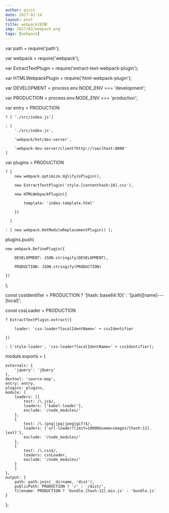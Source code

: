 ```yaml
---
author: qixin
date: 2017-02-14
layout: post
title: webpack2初探
img: 2017/02/webpack.png
tags: [webpack]
---
```


var path = require('path');

var webpack = require('webpack');

var ExtractTextPlugin = require('extract-text-webpack-plugin');

var HTMLWebpackPlugin = require('html-webpack-plugin');

var DEVELOPMENT = process.env.NODE_ENV === 'development';

var PRODUCTION = process.env.NODE_ENV === 'production';

var entry = PRODUCTION

    ? [ './src/index.js']

    : [
        './src/index.js',

        'webpack/hot/dev-server',

        'webpack-dev-server/client?http://loaclhost:8080'
    ]

var plugins = PRODUCTION

    ? [
        new webpack.optimize.UglifyJsPlugin(),

        new ExtractTextPlugin('style-[contenthash:10].css'),

        new HTMLWebpackPlugin({

            template: 'index-template.html'

        })

      ]

    : [ new webpack.HotModuleReplacementPlugin() ];

plugins.push(

    new webpack.DefinePlugin({

        DEVELOPMENT: JSON.stringify(DEVELOPMENT),

        PRODUCTION: JSON.stringify(PRODUCTION)

    })

);

const cssIdentifier = PRODUCTION ? '[hash: base64:10]' : '[path][name]---[local]';

const cssLoader = PRODUCTION

    ? ExtractTextPlugin.extract({

        loader: 'css-loader?localIdentName=' + cssIdentifier

    })

    : ['style-loader', 'css-loader?localIdentName=' + cssIdentifier];


module.exports = {

    externals: {
        'jquery': 'jQuery'
    },
    devtool: 'source-map',
    entry: entry,
    plugins: plugins,
    module: {
        loaders: [{
            test: /\.js$/,
            loaders: ['babel-loader'],
            exclude: '/node_modules/'
        },
        {
            test: /\.(png|jpg|jpeg|gif)$/,
            loaders: ['url-loader?limit=10000&name=images/[hash:12].[ext]'],
            exclude: '/node_modules/'
        },
        {
            test: /\.css$/,
            loaders: cssLoader,
            exclude: '/node_modules/'
        }
        ]
    },
    output: {
        path: path.join(__dirname, 'dist'),
        publicPath: PRODUCTION ? '/' : '/dist/',
        filename: PRODUCTION ? 'bundle.[hash:12].min.js' : 'bundle.js'
    }
};
